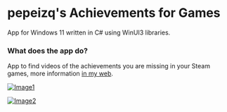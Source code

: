 # pepeizq's Achievements for Games

App for Windows 11 written in C# using WinUI3 libraries.

### What does the app do?

App to find videos of the achievements you are missing in your Steam games, more information [in my web](https://pepeizqapps.com/app/achievements-for-games/).

[![Image1](https://i.imgur.com/KSWr9yj.webp)](https://pepeizqapps.com/app/achievements-for-games/)

[![Image2](https://i.imgur.com/Z3G2a7l.webp)](https://pepeizqapps.com/app/achievements-for-games/)
